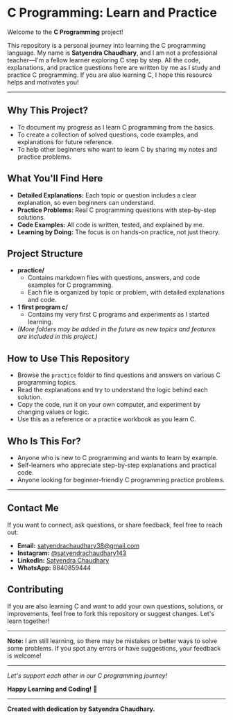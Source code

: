 # C Programming: Learn and Practice

Welcome to the **C Programming** project!

This repository is a personal journey into learning the C programming language. My name is **Satyendra Chaudhary**, and I am not a professional teacher—I'm a fellow learner exploring C step by step. All the code, explanations, and practice questions here are written by me as I study and practice C programming. If you are also learning C, I hope this resource helps and motivates you!

---

## Why This Project?
- To document my progress as I learn C programming from the basics.
- To create a collection of solved questions, code examples, and explanations for future reference.
- To help other beginners who want to learn C by sharing my notes and practice problems.

## What You'll Find Here
- **Detailed Explanations:** Each topic or question includes a clear explanation, so even beginners can understand.
- **Practice Problems:** Real C programming questions with step-by-step solutions.
- **Code Examples:** All code is written, tested, and explained by me.
- **Learning by Doing:** The focus is on hands-on practice, not just theory.

## Project Structure
- **practice/**
  - Contains markdown files with questions, answers, and code examples for C programming.
  - Each file is organized by topic or problem, with detailed explanations and code.
- **1 first program c/**
  - Contains my very first C programs and experiments as I started learning.
- *(More folders may be added in the future as new topics and features are included in this project.)*
## How to Use This Repository
- Browse the `practice` folder to find questions and answers on various C programming topics.
- Read the explanations and try to understand the logic behind each solution.
- Copy the code, run it on your own computer, and experiment by changing values or logic.
- Use this as a reference or a practice workbook as you learn C.

## Who Is This For?
- Anyone who is new to C programming and wants to learn by example.
- Self-learners who appreciate step-by-step explanations and practical code.
- Anyone looking for beginner-friendly C programming practice problems.

---

## Contact Me
If you want to connect, ask questions, or share feedback, feel free to reach out:

- **Email:** satyendrachaudhary38@gmail.com
- **Instagram:** [@satyendrachaudhary143](https://www.instagram.com/satyendrachaudhary143?utm_source=qr&igsh=azNmdmw5MG96eTZ2)
- **LinkedIn:** [Satyendra Chaudhary](https://www.linkedin.com/in/satyendra-chaudhary-b958632b9)
- **WhatsApp:** 8840859444


## Contributing
If you are also learning C and want to add your own questions, solutions, or improvements, feel free to fork this repository or suggest changes. Let's learn together!

---

**Note:** I am still learning, so there may be mistakes or better ways to solve some problems. If you spot any errors or have suggestions, your feedback is welcome!

---

*Let's support each other in our C programming journey!*

**Happy Learning and Coding!** 🚀

---

**Created with dedication by Satyendra Chaudhary.**
